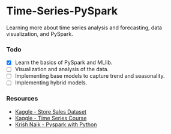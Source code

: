 # Time-Series-PySpark
Learning more about time series analysis and forecasting, data visualization, and PySpark.

### Todo
- [X] Learn the basics of PySpark and MLlib.
- [ ] Visualization and analysis of the data.
- [ ] Implementing base models to capture trend and seasonality.
- [ ] Implementing hybrid models.

### Resources
- [Kaggle - Store Sales Dataset](https://www.kaggle.com/competitions/store-sales-time-series-forecasting)
- [Kaggle - Time Series Course](https://www.kaggle.com/learn/time-series)
- [Krish Naik - Pyspark with Python](https://www.youtube.com/playlist?list=PLZoTAELRMXVNjiiawhzZ0afHcPvC8jpcg)
